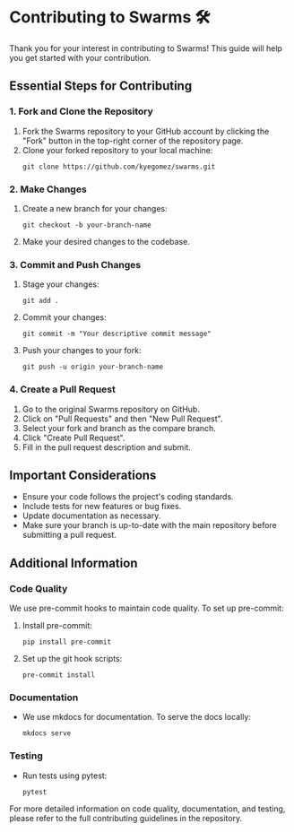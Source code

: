 # Contributing to Swarms 🛠️

Thank you for your interest in contributing to Swarms! This guide will help you get started with your contribution.

## Essential Steps for Contributing

### 1. Fork and Clone the Repository

1. Fork the Swarms repository to your GitHub account by clicking the "Fork" button in the top-right corner of the repository page.
2. Clone your forked repository to your local machine:
   ```
   git clone https://github.com/kyegomez/swarms.git
   ```

### 2. Make Changes

1. Create a new branch for your changes:
   ```
   git checkout -b your-branch-name
   ```
2. Make your desired changes to the codebase.

### 3. Commit and Push Changes

1. Stage your changes:
   ```
   git add .
   ```
2. Commit your changes:
   ```
   git commit -m "Your descriptive commit message"
   ```
3. Push your changes to your fork:
   ```
   git push -u origin your-branch-name
   ```

### 4. Create a Pull Request

1. Go to the original Swarms repository on GitHub.
2. Click on "Pull Requests" and then "New Pull Request".
3. Select your fork and branch as the compare branch.
4. Click "Create Pull Request".
5. Fill in the pull request description and submit.

## Important Considerations

- Ensure your code follows the project's coding standards.
- Include tests for new features or bug fixes.
- Update documentation as necessary.
- Make sure your branch is up-to-date with the main repository before submitting a pull request.

## Additional Information

### Code Quality

We use pre-commit hooks to maintain code quality. To set up pre-commit:

1. Install pre-commit:
   ```
   pip install pre-commit
   ```
2. Set up the git hook scripts:
   ```
   pre-commit install
   ```

### Documentation

- We use mkdocs for documentation. To serve the docs locally:
  ```
  mkdocs serve
  ```

### Testing

- Run tests using pytest:
  ```
  pytest
  ```

For more detailed information on code quality, documentation, and testing, please refer to the full contributing guidelines in the repository.
